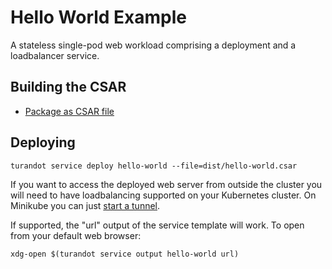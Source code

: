 Hello World Example
===================

A stateless single-pod web workload comprising a deployment and a loadbalancer service.


Building the CSAR
-----------------

* [Package as CSAR file](scripts/build-csar)


Deploying
---------

    turandot service deploy hello-world --file=dist/hello-world.csar

If you want to access the deployed web server from outside the cluster you will need to have
loadbalancing supported on your Kubernetes cluster. On Minikube you can just
[start a tunnel](https://minikube.sigs.k8s.io/docs/handbook/accessing/#using-minikube-tunnel).

If supported, the "url" output of the service template will work. To open from your default web
browser:

    xdg-open $(turandot service output hello-world url)
